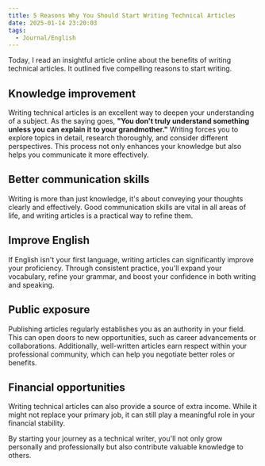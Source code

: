 ```yaml
---
title: 5 Reasons Why You Should Start Writing Technical Articles
date: 2025-01-14 23:20:03
tags:
  - Journal/English
---
```

Today, I read an insightful article online about the benefits of writing technical articles. It outlined five compelling reasons to start writing.

## Knowledge improvement

Writing technical articles is an excellent way to deepen your understanding of a subject. As the saying goes, **"You don't truly understand something unless you can explain it to your grandmother."** Writing forces you to explore topics in detail, research thoroughly, and consider different perspectives. This process not only enhances your knowledge but also helps you communicate it more effectively.

## Better communication skills

Writing is more than just knowledge, it's about conveying your thoughts clearly and effectively. Good communication skills are vital in all areas of life, and writing articles is a practical way to refine them.

## Improve English

If English isn't your first language, writing articles can significantly improve your proficiency. Through consistent practice, you'll expand your vocabulary, refine your grammar, and boost your confidence in both writing and speaking.

## Public exposure

Publishing articles regularly establishes you as an authority in your field. This can open doors to new opportunities, such as career advancements or collaborations. Additionally, well-written articles earn respect within your professional community, which can help you negotiate better roles or benefits.

## Financial opportunities

Writing technical articles can also provide a source of extra income. While it might not replace your primary job, it can still play a meaningful role in your financial stability.

By starting your journey as a technical writer, you'll not only grow personally and professionally but also contribute valuable knowledge to others.
